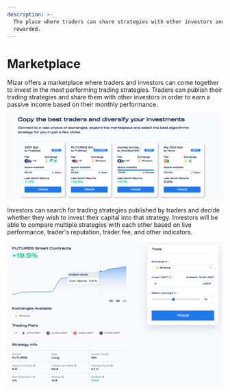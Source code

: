 ```yaml
---
description: >-
  The place where traders can share strategies with other investors and get
  rewarded.
---
```


# Marketplace

Mizar offers a marketplace where traders and investors can come together to invest in the most performing trading strategies. Traders can publish their trading strategies and share them with other investors in order to earn a passive income based on their monthly performance.

![](../.gitbook/assets/screenshot-2021-09-16-at-08.32.33.png)

Investors can search for trading strategies published by traders and decide whether they wish to invest their capital into that strategy. Investors will be able to compare multiple strategies with each other based on live performance, trader's reputation, trader fee, and other indicators. 

![](../.gitbook/assets/screenshot-2021-09-16-at-08.33.56.png)


